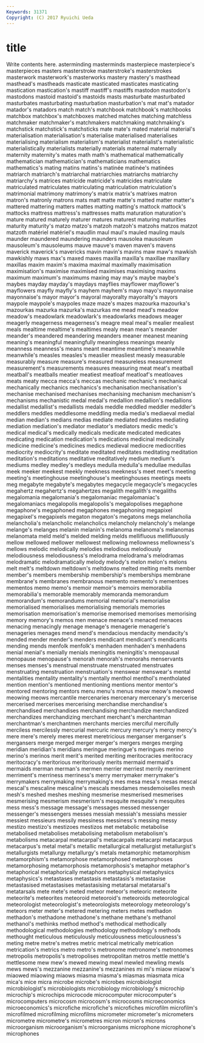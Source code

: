 ```yaml
---
Keywords: 31371 
Copyright: (C) 2017 Ryuichi Ueda
---
```


# title

Write contents here.
asterminding masterminds masterpiece masterpiece's masterpieces masters masterstroke
masterstroke's masterstrokes masterwork masterwork's masterworks mastery mastery's masthead masthead's mastheads
masticate masticated masticates masticating mastication mastication's mastiff mastiff's mastiffs mastodon
mastodon's mastodons mastoid mastoid's mastoids masts masturbate masturbated masturbates masturbating
masturbation masturbation's mat mat's matador matador's matadors match match's matchbook
matchbook's matchbooks matchbox matchbox's matchboxes matched matches matching matchless matchmaker
matchmaker's matchmakers matchmaking matchmaking's matchstick matchstick's matchsticks mate mate's mated
material material's materialisation materialisation's materialise materialised materialises materialising materialism materialism's
materialist materialist's materialistic materialistically materialists materially materials maternal maternally maternity
maternity's mates math math's mathematical mathematically mathematician mathematician's mathematicians mathematics
mathematics's mating matins matins's matinée matinée's matinées matriarch matriarch's matriarchal
matriarchies matriarchs matriarchy matriarchy's matrices matricide matricide's matricides matriculate matriculated
matriculates matriculating matriculation matriculation's matrimonial matrimony matrimony's matrix matrix's matrixes
matron matron's matronly matrons mats matt matte matte's matted matter
matter's mattered mattering matters mattes matting matting's mattock mattock's mattocks
mattress mattress's mattresses matts maturation maturation's mature matured maturely maturer
matures maturest maturing maturities maturity maturity's matzo matzo's matzoh matzoh's
matzohs matzos matzot matzoth matériel matériel's maudlin maul maul's mauled
mauling mauls maunder maundered maundering maunders mausolea mausoleum mausoleum's mausoleums
mauve mauve's maven maven's mavens maverick maverick's mavericks mavin mavin's
mavins maw maw's mawkish mawkishly maws max's maxed maxes maxilla
maxilla's maxillae maxillary maxillas maxim maxim's maxima maximal maximally maximisation
maximisation's maximise maximised maximises maximising maxims maximum maximum's maximums maxing
may may's maybe maybe's maybes mayday mayday's maydays mayflies mayflower
mayflower's mayflowers mayfly mayfly's mayhem mayhem's mayo mayo's mayonnaise mayonnaise's
mayor mayor's mayoral mayoralty mayoralty's mayors maypole maypole's maypoles maze
maze's mazes mazourka mazourka's mazourkas mazurka mazurka's mazurkas me mead
mead's meadow meadow's meadowlark meadowlark's meadowlarks meadows meager meagerly meagerness
meagerness's meagre meal meal's mealier mealiest meals mealtime mealtime's mealtimes
mealy mean mean's meander meander's meandered meandering meanders meaner meanest
meaning meaning's meaningful meaningfully meaningless meanings meanly meanness meanness's means
meant meantime meantime's meanwhile meanwhile's measles measles's measlier measliest measly
measurable measurably measure measure's measured measureless measurement measurement's measurements measures
measuring meat meat's meatball meatball's meatballs meatier meatiest meatloaf meatloaf's
meatloaves meats meaty mecca mecca's meccas mechanic mechanic's mechanical mechanically
mechanics mechanics's mechanisation mechanisation's mechanise mechanised mechanises mechanising mechanism mechanism's
mechanisms mechanistic medal medal's medallion medallion's medallions medallist medallist's medallists
medals meddle meddled meddler meddler's meddlers meddles meddlesome meddling media
media's mediaeval medial median median's medians medias mediate mediated mediates
mediating mediation mediation's mediator mediator's mediators medic medic's medical medical's
medically medicals medicate medicated medicates medicating medication medication's medications medicinal
medicinally medicine medicine's medicines medics medieval mediocre mediocrities mediocrity mediocrity's
meditate meditated meditates meditating meditation meditation's meditations meditative meditatively medium
medium's mediums medley medley's medleys medulla medulla's medullae medullas meek
meeker meekest meekly meekness meekness's meet meet's meeting meeting's meetinghouse
meetinghouse's meetinghouses meetings meets meg megabyte megabyte's megabytes megacycle megacycle's
megacycles megahertz megahertz's megahertzes megalith megalith's megaliths megalomania megalomania's megalomaniac
megalomaniac's megalomaniacs megalopolis megalopolis's megalopolises megaphone megaphone's megaphoned megaphones megaphoning
megapixel megapixel's megapixels megaton megaton's megatons megs melancholia melancholia's melancholic
melancholics melancholy melancholy's melange melange's melanges melanin melanin's melanoma melanoma's
melanomas melanomata meld meld's melded melding melds mellifluous mellifluously mellow
mellowed mellower mellowest mellowing mellowness mellowness's mellows melodic melodically melodies
melodious melodiously melodiousness melodiousness's melodrama melodrama's melodramas melodramatic melodramatically melody
melody's melon melon's melons melt melt's meltdown meltdown's meltdowns melted
melting melts member member's members membership membership's memberships membrane membrane's
membranes membranous memento memento's mementoes mementos memo memo's memoir memoir's
memoirs memorabilia memorabilia's memorable memorably memoranda memorandum memorandum's memorandums memorial
memorial's memorialise memorialised memorialises memorialising memorials memories memorisation memorisation's memorise
memorised memorises memorising memory memory's memos men menace menace's menaced
menaces menacing menacingly menage menage's menagerie menagerie's menageries menages mend
mend's mendacious mendacity mendacity's mended mender mender's menders mendicant mendicant's
mendicants mending mends menfolk menfolk's menhaden menhaden's menhadens menial menial's
menially menials meningitis meningitis's menopausal menopause menopause's menorah menorah's menorahs
menservants menses menses's menstrual menstruate menstruated menstruates menstruating menstruation menstruation's
menswear menswear's mental mentalities mentality mentality's mentally menthol menthol's mentholated
mention mention's mentioned mentioning mentions mentor mentor's mentored mentoring mentors
menu menu's menus meow meow's meowed meowing meows mercantile mercenaries
mercenary mercenary's mercerise mercerised mercerises mercerising merchandise merchandise's merchandised merchandises
merchandising merchandize merchandized merchandizes merchandizing merchant merchant's merchantman merchantman's merchantmen
merchants mercies merciful mercifully merciless mercilessly mercurial mercuric mercury mercury's
mercy mercy's mere mere's merely meres merest meretricious merganser merganser's
mergansers merge merged merger merger's mergers merges merging meridian meridian's
meridians meringue meringue's meringues merino merino's merinos merit merit's merited
meriting meritocracies meritocracy meritocracy's meritorious meritoriously merits mermaid mermaid's mermaids
merman merman's mermen merrier merriest merrily merriment merriment's merriness merriness's
merry merrymaker merrymaker's merrymakers merrymaking merrymaking's mes mesa mesa's mesas
mescal mescal's mescaline mescaline's mescals mesdames mesdemoiselles mesh mesh's meshed
meshes meshing mesmerise mesmerised mesmerises mesmerising mesmerism mesmerism's mesquite mesquite's
mesquites mess mess's message message's messages messed messenger messenger's messengers
messes messiah messiah's messiahs messier messiest messieurs messily messiness messiness's
messing messy mestizo mestizo's mestizoes mestizos met metabolic metabolise metabolised
metabolises metabolising metabolism metabolism's metabolisms metacarpal metacarpal's metacarpals metacarpi metacarpus
metacarpus's metal metal's metallic metallurgical metallurgist metallurgist's metallurgists metallurgy metallurgy's
metals metamorphic metamorphism metamorphism's metamorphose metamorphosed metamorphoses metamorphosing metamorphosis metamorphosis's
metaphor metaphor's metaphorical metaphorically metaphors metaphysical metaphysics metaphysics's metastases metastasis
metastasis's metastasise metastasised metastasises metastasising metatarsal metatarsal's metatarsals mete mete's
meted meteor meteor's meteoric meteorite meteorite's meteorites meteoroid meteoroid's meteoroids
meteorological meteorologist meteorologist's meteorologists meteorology meteorology's meteors meter meter's metered
metering meters metes methadon methadon's methadone methadone's methane methane's methanol
methanol's methinks method method's methodical methodically methodological methodologies methodology methodology's
methods methought meticulous meticulously meticulousness meticulousness's meting metre metre's metres
metric metrical metrically metrication metrication's metrics metro metro's metronome metronome's
metronomes metropolis metropolis's metropolises metropolitan metros mettle mettle's mettlesome mew
mew's mewed mewing mewl mewled mewling mewls mews mews's mezzanine
mezzanine's mezzanines mi mi's miaow miaow's miaowed miaowing miaows miasma
miasma's miasmas miasmata mica mica's mice micra microbe microbe's microbes
microbiologist microbiologist's microbiologists microbiology microbiology's microchip microchip's microchips microcode microcomputer
microcomputer's microcomputers microcosm microcosm's microcosms microeconomics microeconomics's microfiche microfiche's microfiches
microfilm microfilm's microfilmed microfilming microfilms micrometer micrometer's micrometers micrometre micrometre's
micrometres micron micron's microns microorganism microorganism's microorganisms microphone microphone's microphones
